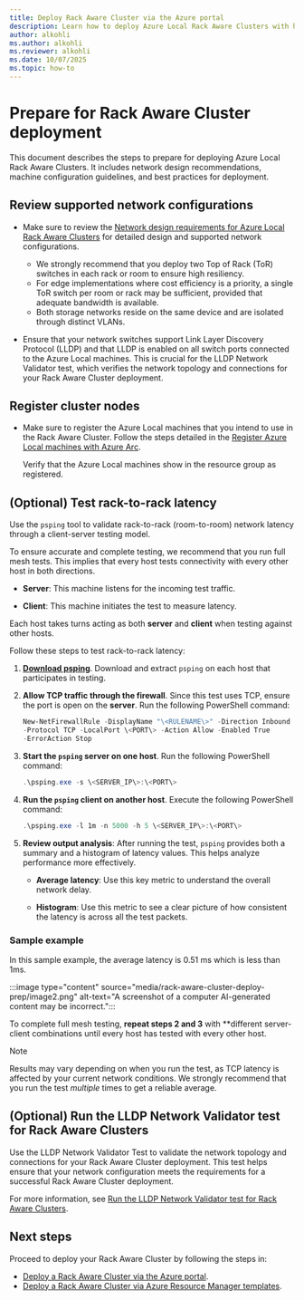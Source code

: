 ```yaml
---
title: Deploy Rack Aware Cluster via the Azure portal
description: Learn how to deploy Azure Local Rack Aware Clusters with high resiliency using ToR switches and VLAN isolation for optimal network configurations.
author: alkohli
ms.author: alkohli
ms.reviewer: alkohli
ms.date: 10/07/2025
ms.topic: how-to
---
```



# Prepare for Rack Aware Cluster deployment

This document describes the steps to prepare for deploying Azure Local
Rack Aware Clusters. It includes network design recommendations, machine
configuration guidelines, and best practices for deployment.

## Review supported network configurations

- Make sure to review the [Network design requirements for Azure Local Rack Aware Clusters](../index.yml) for detailed design and supported network configurations.

    - We strongly recommend that you deploy two Top of Rack (ToR) switches in each rack or room to ensure high resiliency.
    - For edge implementations where cost efficiency is a priority, a single ToR switch per room or rack may be sufficient, provided that adequate bandwidth is available.
    - Both storage networks reside on the same device and are isolated through distinct VLANs.

- Ensure that your network switches support Link Layer Discovery Protocol (LLDP) and that LLDP is enabled on all switch ports connected to the Azure Local machines. This is crucial for the LLDP Network Validator test, which verifies the network topology and connections for your Rack Aware Cluster deployment.

## Register cluster nodes

- Make sure to register the Azure Local machines that you intend to use in the Rack Aware Cluster. Follow the steps detailed in the [Register Azure Local machines with Azure Arc](./deployment-without-azure-arc-gateway.md).

    Verify that the Azure Local machines show in the resource group as registered.

## (Optional) Test rack-to-rack latency

Use the `psping` tool to validate rack-to-rack (room-to-room) network latency through a client-server testing model.

To ensure accurate and complete testing, we recommend that you run full mesh tests. This implies that every host tests connectivity with every other host in both directions.

- **Server**: This machine listens for the incoming test traffic.

- **Client**: This machine initiates the test to measure latency.

Each host takes turns acting as both **server** and **client** when testing against other hosts.

Follow these steps to test rack-to-rack latency:

1. **[Download psping](https://docs.microsoft.com/sysinternals/downloads/psping)**. Download and extract `psping` on each host that participates in testing.

1. **Allow TCP traffic through the firewall**. Since this test uses TCP, ensure the port is open on the **server**. Run the following PowerShell command:

    ```powershell  
    New-NetFirewallRule -DisplayName "\<RULENAME\>" -Direction Inbound
    -Protocol TCP -LocalPort \<PORT\> -Action Allow -Enabled True
    -ErrorAction Stop
    ```

1. **Start the `psping` server on one host**. Run the following PowerShell command:

    ```powershell
    .\psping.exe -s \<SERVER_IP\>:\<PORT\>
    ```

1. **Run the `psping` client on another host**. Execute the following PowerShell command:

    ```powershell
    .\psping.exe -l 1m -n 5000 -h 5 \<SERVER_IP\>:\<PORT\>
    ```

1. **Review output analysis**: After running the test, `psping` provides both a
summary and a histogram of latency values. This helps analyze
performance more effectively.

    - **Average latency**: Use this key metric to understand the overall network delay.

    - **Histogram**: Use this metric to see a clear picture of how consistent the latency is across all the test packets.

### Sample example

In this sample example, the average latency is 0.51 ms which is less than 1ms.

:::image type="content" source="media/rack-aware-cluster-deploy-prep/image2.png" alt-text="A screenshot of a computer AI-generated content may be incorrect.":::

To complete full mesh testing, **repeat steps 2 and 3** with **different server-client combinations until every host has tested with every other host.

> [!NOTE]
> Results may vary depending on when you run the test, as TCP latency is affected by your current network conditions. We strongly recommend that you run the test *multiple* times to get a reliable average.

## (Optional) Run the LLDP Network Validator test for Rack Aware Clusters

Use the LLDP Network Validator Test to validate the network topology and connections for your Rack Aware Cluster deployment. This test helps ensure that your network configuration meets the requirements for a successful Rack Aware Cluster deployment.

For more information, see [Run the LLDP Network Validator test for Rack Aware Clusters](../index.yml).

## Next steps

Proceed to deploy your Rack Aware Cluster by following the steps in:

- [Deploy a Rack Aware Cluster via the Azure portal](../index.yml).
- [Deploy a Rack Aware Cluster via Azure Resource Manager templates](../index.yml).